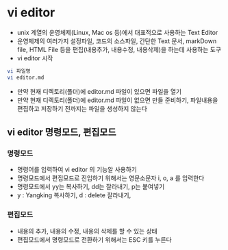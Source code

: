 # vi editor
- unix 계열의 운영체제(Linux, Mac os 등)에서 대표적으로 사용하는 Text Editor
- 운영체제의 여러가지 설정파일, 코드의 소스파일, 간단한 Text 문서, markDown file, HTML File 등을 편집(내용추가, 내용수정, 내용삭제)을 하는데 사용하는 도구
- vi editor 시작
```bash
vi 파일명
vi editor.md
```
- 만약 현재 디렉토리(폴더)에 editor.md 파일이 있으면 파일을 열기
- 만약 현재 디렉토리(폴더)에 editor.md 파일이 없으면 만들 준비하기, 파일내용을 편집하고 저장하기 전까지는 파일을 생성하지 않는다

## vi editor 명령모드, 편집모드

### 명령모드
- 명령어를 입력하여 vi editor 의 기능알 사용하기
- 명령모드에서 편집모드로 진입하기 위해서는 영문소문자 i, o, a 를 입력한다
- 명령모드에서 yy는 복사하기, dd는 잘라내기, p는 붙여넣기
- y : Yangking 복사하기, d : delete 잘라내기, 

### 편집모드
- 내용의 추가, 내용의 수정, 내용의 삭제를 할 수 있는 상태
- 편집모드에서 명령모드로 전환하기 위해서는 ESC 키를 누른다
